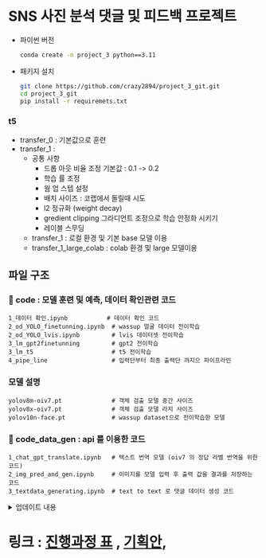 # SNS 사진 분석 댓글 및 피드백 프로젝트

- 파이썬 버전
    ```bash
    conda create -n project_3 python==3.11
    ```
- 패키지 설치
    ```bash
    git clone https://github.com/crazy2894/project_3_git.git
    cd project_3_git
    pip install -r requiremets.txt
    ```

### t5

- transfer_0 : 기본값으로 훈련
- transfer_1 : 
  - 공통 사항
    - 드롭 아웃 비율 조정 기본값 : 0.1 -> 0.2<br>
    - 학습 률 조정<br>
    - 웜 업 스텝 설정<br>
    - 배치 사이즈 : 코랩에서 돌릴때 시도<br>
    - l2 정규화 (weight decay)<br>
    - gredient clipping 그라디언트 조정으로 학습 안정화 시키기<br>
    - 레이블 스무딩<br>
  - transfer_1 : 로컬 환경 및 기본 base 모델 이용
  - transfer_1_large_colab : colab 환경 및 large 모델이용

## 파일 구조

### 📁 code : 모델 훈련 및 예측, 데이터 확인관련 코드
```text
1_데이터 확인.ipynb           # 데이터 확인 코드
2_od_YOLO_finetunning.ipynb  # wassup 얼굴 데이터 전이학습
2_od_YOLO_lvis.ipynb         # lvis 데이터셋 전이학습
3_lm_gpt2finetunning         # gpt2 전이학습
3_lm_t5                      # t5 전이학습
4_pipe_line                  # 입력단부터 최종 출력단 까지으 파이프라인
```

### 모델 설명
```text
yolov8m-oiv7.pt              # 객체 검출 모델 중간 사이즈
yolov8x-oiv7.pt              # 객체 검출 모델 라지 사이즈
yolov10n-face.pt             # wassup dataset으로 전이학습한 모델
```

### 📁 code_data_gen : api 를 이용한 코드
```text
1_chat_gpt_translate.ipynb   # 텍스트 번역 모델 (oiv7 의 정답 라벨 번역을 위한 코드)
2_img_pred_and_gen.ipynb     # 이미지를 모델 입력 후 출력 값을 결과를 저장하는 코드
3_textdata_generating.ipynb  # text to text 로 댓글 데이터 생성 코드
```



<details>
  <summary>업데이트 내용</summary>
  
  ### 2024-09-02
    code\1_데이터_확인.ipynb  : fix
    requiremets.txt         : 필요한 라이브러로 수정(업데이트 중)

</details>

# 링크 : [진행과정 표](https://docs.google.com/spreadsheets/d/1OklwBcfJiqlj7JJHE1Pez9jpgLctun0BPKrBD4HW2A0/edit?gid=1967477975#gid=1967477975) , [기획안](https://docs.google.com/presentation/d/1HKMJk6zLfsEqedcVdcQipHY8V8snd6oP2ajS9FDFgKI/edit#slide=id.p), 